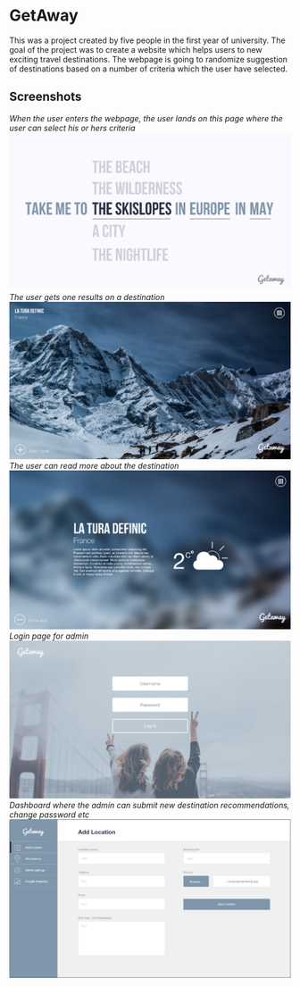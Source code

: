 # GetAway

This was a project created by five people in the first year of university. The goal of the project was to create a website which helps users to new exciting travel destinations. The webpage is going to randomize suggestion of destinations based on a number of criteria which the user have selected.  

## Screenshots

*When the user enters the webpage, the user lands on this page where the user can select his or hers criteria*
![Screenshots](screenshots/ga_landningpage.png)
*The user gets one results on a destination*
![Screenshots](screenshots/ga_result.png)
*The user can read more about the destination*
![Screenshots](screenshots/ga_result_info.png)
*Login page for admin*
![Screenshots](screenshots/ga_admin_login.png)
*Dashboard where the admin can submit new destination recommendations, change password etc*
![Screenshots](screenshots/ga_add.png)
